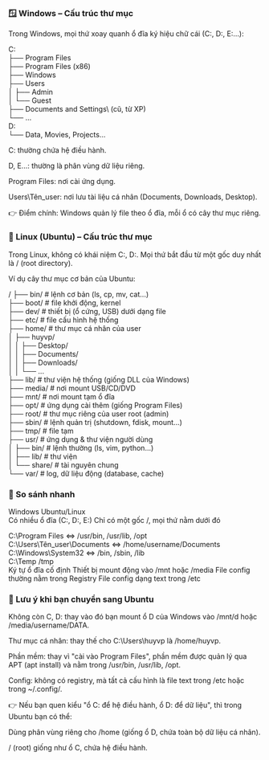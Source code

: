 ### 🪟 Windows – Cấu trúc thư mục

Trong Windows, mọi thứ xoay quanh ổ đĩa ký hiệu chữ cái (C:, D:, E:...):

C:\
 ├── Program Files\
 ├── Program Files (x86)\
 ├── Windows\
 ├── Users\
 │ ├── Admin\
 │ └── Guest\
 ├── Documents and Settings\ (cũ, từ XP)  
 └── ...  
D:\
 └── Data, Movies, Projects...

C: thường chứa hệ điều hành.

D, E...: thường là phân vùng dữ liệu riêng.

Program Files: nơi cài ứng dụng.

Users\Tên_user: nơi lưu tài liệu cá nhân (Documents, Downloads, Desktop).

👉 Điểm chính: Windows quản lý file theo ổ đĩa, mỗi ổ có cây thư mục riêng.

### 🐧 Linux (Ubuntu) – Cấu trúc thư mục

Trong Linux, không có khái niệm C:, D:.
Mọi thứ bắt đầu từ một gốc duy nhất là / (root directory).

Ví dụ cây thư mục cơ bản của Ubuntu:

/
├── bin/ # lệnh cơ bản (ls, cp, mv, cat...)  
├── boot/ # file khởi động, kernel  
├── dev/ # thiết bị (ổ cứng, USB) dưới dạng file  
├── etc/ # file cấu hình hệ thống  
├── home/ # thư mục cá nhân của user  
│ ├── huyvp/  
│ │ ├── Desktop/  
│ │ ├── Documents/  
│ │ ├── Downloads/  
│ │ └── ...  
├── lib/ # thư viện hệ thống (giống DLL của Windows)  
├── media/ # nơi mount USB/CD/DVD  
├── mnt/ # nơi mount tạm ổ đĩa  
├── opt/ # ứng dụng cài thêm (giống Program Files)  
├── root/ # thư mục riêng của user root (admin)  
├── sbin/ # lệnh quản trị (shutdown, fdisk, mount...)  
├── tmp/ # file tạm  
├── usr/ # ứng dụng & thư viện người dùng  
│ ├── bin/ # lệnh thường (ls, vim, python...)  
│ ├── lib/ # thư viện  
│ └── share/ # tài nguyên chung  
└── var/ # log, dữ liệu động (database, cache)

### 🔑 So sánh nhanh

Windows Ubuntu/Linux  
Có nhiều ổ đĩa (C:, D:, E:) Chỉ có một gốc /, mọi thứ nằm dưới đó

C:\Program Files <=> /usr/bin, /usr/lib, /opt  
C:\Users\Tên_user\Documents <=> /home/username/Documents  
C:\Windows\System32 <=> /bin, /sbin, /lib  
C:\Temp /tmp  
Ký tự ổ đĩa cố định Thiết bị mount động vào /mnt hoặc /media
File config thường nằm trong Registry File config dạng text trong /etc

### 📌 Lưu ý khi bạn chuyển sang Ubuntu

Không còn C, D: thay vào đó bạn mount ổ D của Windows vào /mnt/d hoặc /media/username/DATA.

Thư mục cá nhân: thay thế cho C:\Users\huyvp là /home/huyvp.

Phần mềm: thay vì "cài vào Program Files", phần mềm được quản lý qua APT (apt install) và nằm trong /usr/bin, /usr/lib, /opt.

Config: không có registry, mà tất cả cấu hình là file text trong /etc hoặc trong ~/.config/.

👉 Nếu bạn quen kiểu "ổ C: để hệ điều hành, ổ D: để dữ liệu", thì trong Ubuntu bạn có thể:

Dùng phân vùng riêng cho /home (giống ổ D, chứa toàn bộ dữ liệu cá nhân).

/ (root) giống như ổ C, chứa hệ điều hành.
